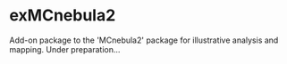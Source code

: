 # exMCnebula2

Add-on package to the 'MCnebula2' package for illustrative analysis and mapping.
Under preparation...


